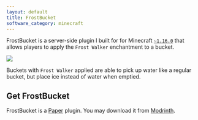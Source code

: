 ```yaml
---
layout: default
title: FrostBucket
software_category: minecraft
---
```


FrostBucket is a server-side plugin I built for for Minecraft [`~1.16.0`](https://jubianchi.github.io/semver-check/#/constraint/~1.16.0) that allows players to apply the `Frost Walker` enchantment to a bucket.

![](/assets/software/minecraft-frost-bucket/e1006ab40e5cd79c1de5d0d39b565f88fd8b1082.png)

Buckets with `Frost Walker` applied are able to pick up water like a regular bucket, but place ice instead of water when emptied.

## Get FrostBucket

FrostBucket is a [Paper](https://papermc.io) plugin. You may download it from [Modrinth](https://modrinth.com/plugin/frostbucket).